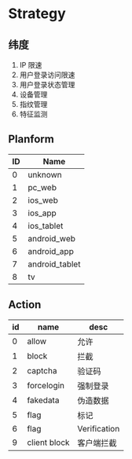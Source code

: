 # Strategy

## 纬度

1. IP 限速
2. 用户登录访问限速
3. 用户登录状态管理
4. 设备管理
5. 指纹管理
6. 特征监测

## Planform

|ID|Name|
|---|---|
| 0 | unknown |
| 1 | pc_web |
| 2 | ios_web |
| 3 | ios_app |
| 4 | ios_tablet |
| 5 | android_web |
| 6 | android_app |
| 7 | android_tablet |
| 8 | tv |

## Action

| id | name | desc |
|---|---|---|
| 0 | allow | 允许 |
| 1 | block | 拦截 |
| 2 | captcha | 验证码 |
| 3 | forcelogin | 强制登录 |
| 4 | fakedata | 伪造数据 |
| 5 | flag | 标记 |
| 6 | flag | Verification |
| 9 | client block | 客户端拦截 |
